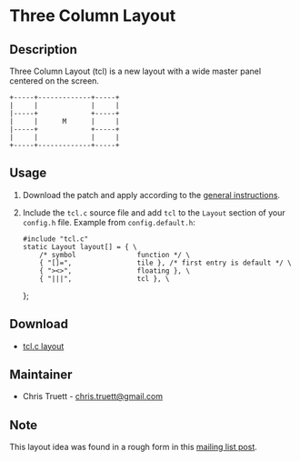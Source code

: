 # Three Column Layout

## Description

Three Column Layout (tcl) is a new layout with a wide master panel centered on the screen.

	+-----+-------------+-----+
	|     |             |     |
	|-----+             +-----+
	|     |      M      |     |
	|-----+             +-----+
	|     |             |     |
	+-----+-------------+-----+

## Usage

 1. Download the patch and apply according to the [general instructions](.).
 2. Include the `tcl.c` source file and add `tcl` to the `Layout` section of your `config.h` file.
    Example from `config.default.h`:

        #include "tcl.c"
        static Layout layout[] = { \
            /* symbol               function */ \
            { "[]=",                tile }, /* first entry is default */ \
            { "><>",                floating }, \
            { "|||",                tcl }, \
    };

## Download

 * [tcl.c layout](tcl.c)

## Maintainer

 * Chris Truett - <chris.truett@gmail.com>

## Note

This layout idea was found in a rough form in this [mailing list post](http://lists.suckless.org/dev/1008/5506.html).
